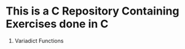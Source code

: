 This is a C Repository Containing Exercises done in C
=====================================================

1. Variadict Functions
